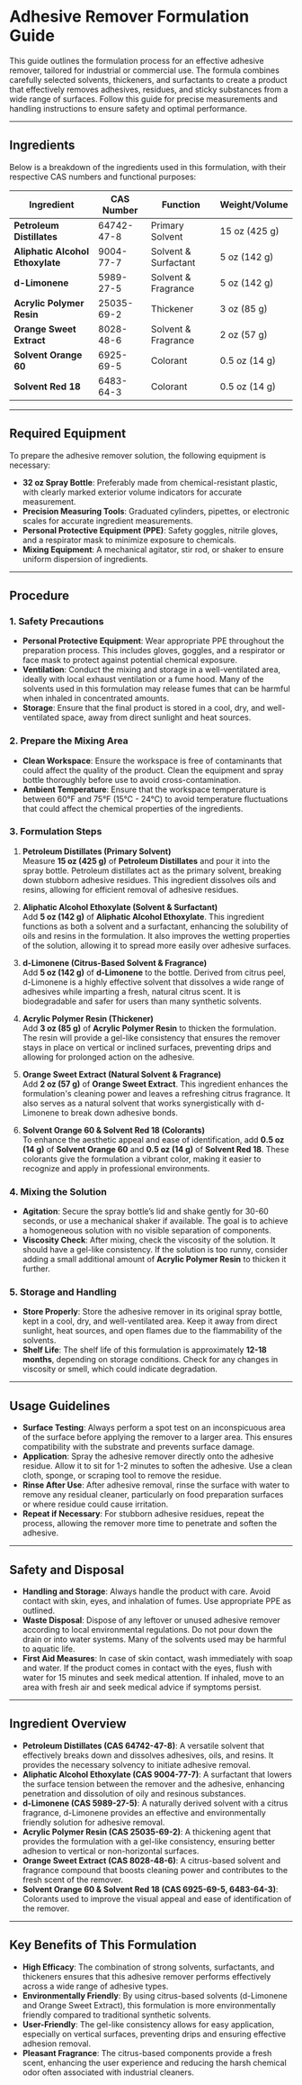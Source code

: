 # **Adhesive Remover Formulation Guide**

This guide outlines the formulation process for an effective adhesive remover, tailored for industrial or commercial use. The formula combines carefully selected solvents, thickeners, and surfactants to create a product that effectively removes adhesives, residues, and sticky substances from a wide range of surfaces. Follow this guide for precise measurements and handling instructions to ensure safety and optimal performance.

---

## **Ingredients**

Below is a breakdown of the ingredients used in this formulation, with their respective CAS numbers and functional purposes:

| **Ingredient**                   | **CAS Number** | **Function**         | **Weight/Volume** |
| -------------------------------- | -------------- | -------------------- | ----------------- |
| **Petroleum Distillates**        | 64742-47-8     | Primary Solvent      | 15 oz (425 g)     |
| **Aliphatic Alcohol Ethoxylate** | 9004-77-7      | Solvent & Surfactant | 5 oz (142 g)      |
| **d-Limonene**                   | 5989-27-5      | Solvent & Fragrance  | 5 oz (142 g)      |
| **Acrylic Polymer Resin**        | 25035-69-2     | Thickener            | 3 oz (85 g)       |
| **Orange Sweet Extract**         | 8028-48-6      | Solvent & Fragrance  | 2 oz (57 g)       |
| **Solvent Orange 60**            | 6925-69-5      | Colorant             | 0.5 oz (14 g)     |
| **Solvent Red 18**               | 6483-64-3      | Colorant             | 0.5 oz (14 g)     |

---

## **Required Equipment**

To prepare the adhesive remover solution, the following equipment is necessary:

- **32 oz Spray Bottle**: Preferably made from chemical-resistant plastic, with clearly marked exterior volume indicators for accurate measurement.
- **Precision Measuring Tools**: Graduated cylinders, pipettes, or electronic scales for accurate ingredient measurements.
- **Personal Protective Equipment (PPE)**: Safety goggles, nitrile gloves, and a respirator mask to minimize exposure to chemicals.
- **Mixing Equipment**: A mechanical agitator, stir rod, or shaker to ensure uniform dispersion of ingredients.

---

## **Procedure**

### 1. **Safety Precautions**

- **Personal Protective Equipment**: Wear appropriate PPE throughout the preparation process. This includes gloves, goggles, and a respirator or face mask to protect against potential chemical exposure.
- **Ventilation**: Conduct the mixing and storage in a well-ventilated area, ideally with local exhaust ventilation or a fume hood. Many of the solvents used in this formulation may release fumes that can be harmful when inhaled in concentrated amounts.
- **Storage**: Ensure that the final product is stored in a cool, dry, and well-ventilated space, away from direct sunlight and heat sources.

### 2. **Prepare the Mixing Area**

- **Clean Workspace**: Ensure the workspace is free of contaminants that could affect the quality of the product. Clean the equipment and spray bottle thoroughly before use to avoid cross-contamination.
- **Ambient Temperature**: Ensure that the workspace temperature is between 60°F and 75°F (15°C - 24°C) to avoid temperature fluctuations that could affect the chemical properties of the ingredients.

### 3. **Formulation Steps**

1. **Petroleum Distillates (Primary Solvent)**  
   Measure **15 oz (425 g)** of **Petroleum Distillates** and pour it into the spray bottle. Petroleum distillates act as the primary solvent, breaking down stubborn adhesive residues. This ingredient dissolves oils and resins, allowing for efficient removal of adhesive residues.

2. **Aliphatic Alcohol Ethoxylate (Solvent & Surfactant)**  
   Add **5 oz (142 g)** of **Aliphatic Alcohol Ethoxylate**. This ingredient functions as both a solvent and a surfactant, enhancing the solubility of oils and resins in the formulation. It also improves the wetting properties of the solution, allowing it to spread more easily over adhesive surfaces.

3. **d-Limonene (Citrus-Based Solvent & Fragrance)**  
   Add **5 oz (142 g)** of **d-Limonene** to the bottle. Derived from citrus peel, d-Limonene is a highly effective solvent that dissolves a wide range of adhesives while imparting a fresh, natural citrus scent. It is biodegradable and safer for users than many synthetic solvents.

4. **Acrylic Polymer Resin (Thickener)**  
   Add **3 oz (85 g)** of **Acrylic Polymer Resin** to thicken the formulation. The resin will provide a gel-like consistency that ensures the remover stays in place on vertical or inclined surfaces, preventing drips and allowing for prolonged action on the adhesive.

5. **Orange Sweet Extract (Natural Solvent & Fragrance)**  
   Add **2 oz (57 g)** of **Orange Sweet Extract**. This ingredient enhances the formulation's cleaning power and leaves a refreshing citrus fragrance. It also serves as a natural solvent that works synergistically with d-Limonene to break down adhesive bonds.

6. **Solvent Orange 60 & Solvent Red 18 (Colorants)**  
   To enhance the aesthetic appeal and ease of identification, add **0.5 oz (14 g)** of **Solvent Orange 60** and **0.5 oz (14 g)** of **Solvent Red 18**. These colorants give the formulation a vibrant color, making it easier to recognize and apply in professional environments.

### 4. **Mixing the Solution**

- **Agitation**: Secure the spray bottle’s lid and shake gently for 30-60 seconds, or use a mechanical shaker if available. The goal is to achieve a homogeneous solution with no visible separation of components.
- **Viscosity Check**: After mixing, check the viscosity of the solution. It should have a gel-like consistency. If the solution is too runny, consider adding a small additional amount of **Acrylic Polymer Resin** to thicken it further.

### 5. **Storage and Handling**

- **Store Properly**: Store the adhesive remover in its original spray bottle, kept in a cool, dry, and well-ventilated area. Keep it away from direct sunlight, heat sources, and open flames due to the flammability of the solvents.
- **Shelf Life**: The shelf life of this formulation is approximately **12-18 months**, depending on storage conditions. Check for any changes in viscosity or smell, which could indicate degradation.

---

## **Usage Guidelines**

- **Surface Testing**: Always perform a spot test on an inconspicuous area of the surface before applying the remover to a larger area. This ensures compatibility with the substrate and prevents surface damage.
- **Application**: Spray the adhesive remover directly onto the adhesive residue. Allow it to sit for 1-2 minutes to soften the adhesive. Use a clean cloth, sponge, or scraping tool to remove the residue.
- **Rinse After Use**: After adhesive removal, rinse the surface with water to remove any residual cleaner, particularly on food preparation surfaces or where residue could cause irritation.
- **Repeat if Necessary**: For stubborn adhesive residues, repeat the process, allowing the remover more time to penetrate and soften the adhesive.

---

## **Safety and Disposal**

- **Handling and Storage**: Always handle the product with care. Avoid contact with skin, eyes, and inhalation of fumes. Use appropriate PPE as outlined.
- **Waste Disposal**: Dispose of any leftover or unused adhesive remover according to local environmental regulations. Do not pour down the drain or into water systems. Many of the solvents used may be harmful to aquatic life.
- **First Aid Measures**: In case of skin contact, wash immediately with soap and water. If the product comes in contact with the eyes, flush with water for 15 minutes and seek medical attention. If inhaled, move to an area with fresh air and seek medical advice if symptoms persist.

---

## **Ingredient Overview**

- **Petroleum Distillates (CAS 64742-47-8)**: A versatile solvent that effectively breaks down and dissolves adhesives, oils, and resins. It provides the necessary solvency to initiate adhesive removal.
- **Aliphatic Alcohol Ethoxylate (CAS 9004-77-7)**: A surfactant that lowers the surface tension between the remover and the adhesive, enhancing penetration and dissolution of oily and resinous substances.
- **d-Limonene (CAS 5989-27-5)**: A naturally derived solvent with a citrus fragrance, d-Limonene provides an effective and environmentally friendly solution for adhesive removal.
- **Acrylic Polymer Resin (CAS 25035-69-2)**: A thickening agent that provides the formulation with a gel-like consistency, ensuring better adhesion to vertical or non-horizontal surfaces.
- **Orange Sweet Extract (CAS 8028-48-6)**: A citrus-based solvent and fragrance compound that boosts cleaning power and contributes to the fresh scent of the remover.
- **Solvent Orange 60 & Solvent Red 18 (CAS 6925-69-5, 6483-64-3)**: Colorants used to improve the visual appeal and ease of identification of the remover.

---

## Key Benefits of This Formulation

- **High Efficacy**: The combination of strong solvents, surfactants, and thickeners ensures that this adhesive remover performs effectively across a wide range of adhesive types.
- **Environmentally Friendly**: By using citrus-based solvents (d-Limonene and Orange Sweet Extract), this formulation is more environmentally friendly compared to traditional synthetic solvents.
- **User-Friendly**: The gel-like consistency allows for easy application, especially on vertical surfaces, preventing drips and ensuring effective adhesion removal.
- **Pleasant Fragrance**: The citrus-based components provide a fresh scent, enhancing the user experience and reducing the harsh chemical odor often associated with industrial cleaners.
